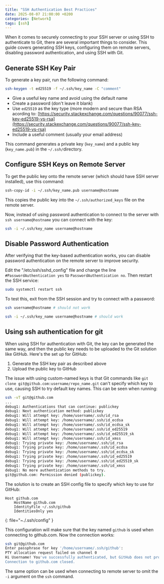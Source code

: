 ```yaml
---
title: "SSH Authentication Best Practices"
date: 2025-08-07 21:00:00 +0200 
categories: [Network]
tags: [ssh]
---
```


When it comes to securely connecting to your SSH server or using SSH to authenticate to Git, there are several important things to consider. This guide covers generating SSH keys, configuring them on remote servers, disabling password authentication, and using SSH with Git.

## Generate SSH Key Pair

To generate a key pair, run the following command:

```bash
ssh-keygen -t ed25519 -f ~/.ssh/key_name -C "comment"
```
- Give a useful key name and avoid using the default name
- Create a password (don't leave it blank)
- Use `ed25519` as the key type (more modern and secure than RSA acording to: [https://security.stackexchange.com/questions/90077/ssh-key-ed25519-vs-rsa](https://security.stackexchange.com/questions/90077/ssh-key-ed25519-vs-rsa)
- Include a useful comment (usually your email address)

This command generates a private key (`key_name`) and a public key (`key_name.pub`) in the `~/.ssh/`directory.

## Configure SSH Keys on Remote Server
To get the public key onto the remote server (which should have SSH server installed), use this command:

```bash
ssh-copy-id -i ~/.ssh/key_name.pub username@hostname
```

This copies the public key into the `~/.ssh/authorized_keys` file on the remote server.

Now, instead of using password authentication to connect to the server with `ssh username@hostname` you can connect with the key:

```bash
ssh -i ~/.ssh/key_name username@hostname
```

## Disable Password Authentication
After verifying that the key-based authentication works, you can disable password authentication on the remote server to improve security.

Edit the "/etc/ssh/sshd_config" file and change the line `#PasswordAuthentication yes` to `PasswordAuthentication no`.
Then restart the SSH service:

```bash
sudo systemctl restart ssh
```

To test this, exit from the SSH session and try to connect with a password:

```bash
ssh username@hostname # should not work

ssh -i ~/.ssh/key_name username@hostname # should work
```

## Using ssh authentication for git 

When using SSH for authentication with Git, the key can be generated the same way, and then the public key needs to be uploaded to the Git solution like GitHub. Here's the set up for GitHub:

1. Generate the SSH key pair as described above
2. Upload the public key to GitHub

The issue with using custom-named keys is that Git commands like `git clone git@github.com:username/repo_name.git` can't specify which key to use, causing SSH to try default key names. This can be seen when running:

```bash
ssh -vT git@github.com
...
debug1: Authentications that can continue: publickey
debug1: Next authentication method: publickey
debug1: Will attempt key: /home/username/.ssh/id_rsa
debug1: Will attempt key: /home/username/.ssh/id_ecdsa
debug1: Will attempt key: /home/username/.ssh/id_ecdsa_sk
debug1: Will attempt key: /home/username/.ssh/id_ed25519
debug1: Will attempt key: /home/username/.ssh/id_ed25519_sk
debug1: Will attempt key: /home/username/.ssh/id_xmss
debug1: Trying private key: /home/username/.ssh/id_rsa
debug1: Trying private key: /home/username/.ssh/id_ecdsa
debug1: Trying private key: /home/username/.ssh/id_ecdsa_sk
debug1: Trying private key: /home/username/.ssh/id_ed25519
debug1: Trying private key: /home/username/.ssh/id_ed25519_sk
debug1: Trying private key: /home/username/.ssh/id_xmss
debug1: No more authentication methods to try.
git@github.com: Permission denied (publickey).
```

The solution is to create an SSH config file to specify which key to use for GitHub:

```
Host github.com
    HostName github.com
    IdentityFile ~/.ssh/github
    IdentitiesOnly yes
```
{: file="~./.ssh/config" }

This configuration will make sure that the key named `github` is used when connecting to github.com.
Now the connection works:

```bash
ssh git@github.com
Enter passphrase for key '/home/username/.ssh/github':
PTY allocation request failed on channel 0
Hi Username! You've successfully authenticated, but GitHub does not provide shell access.
Connection to github.com closed.
```

The same option can be used when connecting to remote server to omit the `-i` argument on the `ssh` command.
